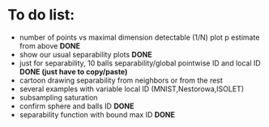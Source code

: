 # To do list:
- number of points vs maximal dimension detectable (1/N) plot p estimate from above **DONE**
- show our usual separability plots **DONE**
- just for separability, 10 balls separability/global pointwise ID and local ID **DONE (just have to copy/paste)**
- cartoon drawing separability from neighbors or from the rest 
- several examples with variable local ID (MNIST,Nestorowa,ISOLET)
- subsampling saturation 
- confirm sphere and balls ID **DONE**
- separability function with bound max ID **DONE**